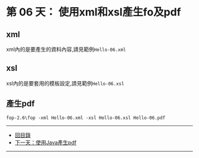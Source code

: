 第 06 天： 使用xml和xsl產生fo及pdf
==========================================

xml
-------

xml內的是要產生的資料內容,請見範例`Hello-06.xml`

xsl
----

xsl內的是要套用的模板設定,請見範例`Hello-06.xsl`

產生pdf
-------

` fop-2.6\fop -xml Hello-06.xml -xsl Hello-06.xsl Hello-06.pdf `

-------

* [回目錄](../README.md)
* [下一天：使用Java產生pdf](07.md)

-------


